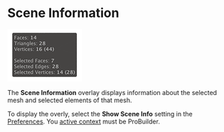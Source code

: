 # Scene Information

![The Scene Information Overlay](images/show-scene-info.png)

The **Scene Information** overlay displays information about the selected mesh and selected elements of that mesh.

To display the overly, select the **Show Scene Info** setting in the [Preferences](preferences.md#info_overlay). You [active context](modes.md) must be ProBuilder.

